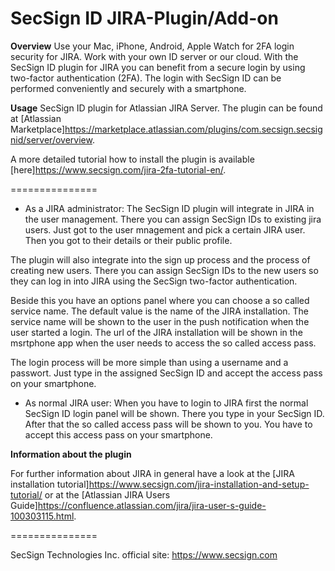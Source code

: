 # SecSign ID JIRA-Plugin/Add-on

**Overview**
Use your Mac, iPhone, Android, Apple Watch for 2FA login security for JIRA. Work with your own ID server or our cloud. 
With the SecSign ID plugin for JIRA you can benefit from a secure login by using two-factor authentication (2FA).
The login with SecSign ID can be performed conveniently and securely with a smartphone.

**Usage**
SecSign ID plugin for Atlassian JIRA Server.
The plugin can be found at [Atlassian Marketplace]<https://marketplace.atlassian.com/plugins/com.secsign.secsignid/server/overview>. 

A more detailed tutorial how to install the plugin is available [here]<https://www.secsign.com/jira-2fa-tutorial-en/>.

===============

* As a JIRA administrator: 
The SecSign ID plugin will integrate in JIRA in the user management. There you can assign SecSign IDs to existing jira users. Just got to the user mnagement and pick a certain JIRA user. 
Then you got to their details or their public profile.

The plugin will also integrate into the sign up process and the process of creating new users. There you can assign SecSign IDs to the new users 
so they can log in into JIRA using the SecSign two-factor authentication.

Beside this you have an options panel where you can choose a so called service name. The default value is the name of the JIRA installation. 
The service name will be shown to the user in the push notification when the user started a login. The url of the JIRA installation will be shown in the msrtphone app when the user needs to access the so called access pass.

The login process will be more simple than using a username and a passwort. 
Just type in the assigned SecSign ID and accept the access pass on your smartphone.

* As normal JIRA user:
When you have to login to JIRA first the normal SecSign ID login panel will be shown. There you type in your SecSign ID. After that the so called access pass will be shown to you. 
You have to accept this access pass on your smartphone.

**Information about the plugin**

For further information about JIRA in general have a look at the [JIRA installation tutorial]<https://www.secsign.com/jira-installation-and-setup-tutorial/> or 
at the [Atlassian JIRA Users Guide]<https://confluence.atlassian.com/jira/jira-user-s-guide-100303115.html>.

===============

SecSign Technologies Inc. official site: <https://www.secsign.com>
